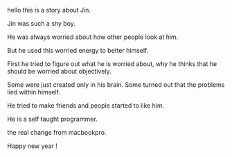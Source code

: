 hello this is a story about Jin.

Jin was such a shy boy.

He was always worried about how other people look at him.

But he used this worried energy to better himself.

First he tried to figure out what he is worried about, why he thinks that he should be worried about objectively.

Some were just created only in his brain. Some turned out that the problems lied within himself.

He tried to make friends and people started to like him.

He is a self taught programmer.

the real change from macbookpro. 

Happy new year !